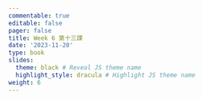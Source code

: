 ```yaml
---
commentable: true
editable: false
pager: false
title: Week 6 第十三課
date: '2023-11-20'
type: book
slides:
  theme: black # Reveal JS theme name
  highlight_style: dracula # Highlight JS theme name
weight: 6
---
```

